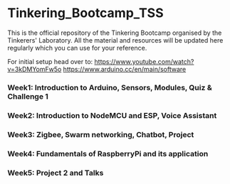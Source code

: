 # Tinkering_Bootcamp_TSS
This is the official repository of the Tinkering Bootcamp organised by the Tinkerers' Laboratory. All the material and resources will be updated here regularly which you can use for your reference.

For initial setup head over to:
https://www.youtube.com/watch?v=3kDMYomFw5o
https://www.arduino.cc/en/main/software

### Week1: Introduction to Arduino, Sensors, Modules, Quiz & Challenge 1
### Week2: Introduction to NodeMCU and ESP, Voice Assistant
### Week3: Zigbee, Swarm networking, Chatbot, Project
### Week4: Fundamentals of RaspberryPi and its application
### Week5: Project 2 and Talks
